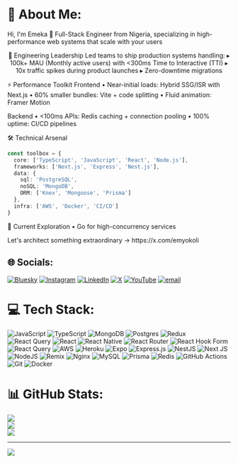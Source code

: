 # 💫 About Me:
Hi, I'm Emeka 👋
Full-Stack Engineer from Nigeria, specializing in high-performance web systems that scale with your users

<p align='center'>
🚀 Engineering Leadership
Led teams to ship production systems handling:
▸ 100k+ MAU (Monthly active users) with <300ms Time to Interactive (TTI)
▸ 10x traffic spikes during product launches
▸ Zero-downtime migrations

⚡ Performance Toolkit
Frontend
• Near-initial loads: Hybrid SSG/ISR with Next.js
• 60% smaller bundles: Vite + code splitting
• Fluid animation: Framer Motion

Backend
• <100ms APIs: Redis caching + connection pooling
• 100% uptime: CI/CD pipelines

🛠️ Technical Arsenal
```typescript
const toolbox = {
  core: ['TypeScript', 'JavaScript', 'React', 'Node.js'],
  frameworks: ['Next.js', 'Express', 'Nest.js'],
  data: {
    sql: 'PostgreSQL',
    noSQL: 'MongoDB',
    ORM: ['Knex', 'Mongoose', 'Prisma']
  },
  infra: ['AWS', 'Docker', 'CI/CD']
}
```

🌱 Current Exploration
• Go for high-concurrency services
</p>
Let's architect something extraordinary → https://x.com/emyokoli

## 🌐 Socials:
[![Bluesky](https://img.shields.io/badge/bluesky-0285FF?style=for-the-badge&logo=bluesky&logoColor=%23FFFFFF)](https://bsky.app/profile/https://bsky.app/profile/emekaokoli.bsky.social) [![Instagram](https://img.shields.io/badge/Instagram-%23E4405F.svg?logo=Instagram&logoColor=white)](https://instagram.com/ookli) [![LinkedIn](https://img.shields.io/badge/LinkedIn-%230077B5.svg?logo=linkedin&logoColor=white)](https://linkedin.com/in/emekaokoli) [![X](https://img.shields.io/badge/X-black.svg?logo=X&logoColor=white)](https://x.com/emyokoli) [![YouTube](https://img.shields.io/badge/YouTube-%23FF0000.svg?logo=YouTube&logoColor=white)](https://youtube.com/@dev_xperience) [![email](https://img.shields.io/badge/Email-D14836?logo=gmail&logoColor=white)](mailto:emekaokoli00@gmail.com) 

# 💻 Tech Stack:
![JavaScript](https://img.shields.io/badge/javascript-%23323330.svg?style=for-the-badge&logo=javascript&logoColor=%23F7DF1E) ![TypeScript](https://img.shields.io/badge/typescript-%23007ACC.svg?style=for-the-badge&logo=typescript&logoColor=white) ![MongoDB](https://img.shields.io/badge/MongoDB-%234ea94b.svg?style=for-the-badge&logo=mongodb&logoColor=white) ![Postgres](https://img.shields.io/badge/postgres-%23316192.svg?style=for-the-badge&logo=postgresql&logoColor=white) ![Redux](https://img.shields.io/badge/redux-%23593d88.svg?style=for-the-badge&logo=redux&logoColor=white) ![React Query](https://img.shields.io/badge/-React%20Query-FF4154?style=for-the-badge&logo=react%20query&logoColor=white) ![React](https://img.shields.io/badge/react-%2320232a.svg?style=for-the-badge&logo=react&logoColor=%2361DAFB) ![React Native](https://img.shields.io/badge/react_native-%2320232a.svg?style=for-the-badge&logo=react&logoColor=%2361DAFB) ![React Router](https://img.shields.io/badge/React_Router-CA4245?style=for-the-badge&logo=react-router&logoColor=white) ![React Hook Form](https://img.shields.io/badge/React%20Hook%20Form-%23EC5990.svg?style=for-the-badge&logo=reacthookform&logoColor=white) ![React Query](https://img.shields.io/badge/-React%20Query-FF4154?style=for-the-badge&logo=react%20query&logoColor=white) ![AWS](https://img.shields.io/badge/AWS-%23FF9900.svg?style=for-the-badge&logo=amazon-aws&logoColor=white) ![Heroku](https://img.shields.io/badge/heroku-%23430098.svg?style=for-the-badge&logo=heroku&logoColor=white) ![Expo](https://img.shields.io/badge/expo-1C1E24?style=for-the-badge&logo=expo&logoColor=#D04A37) ![Express.js](https://img.shields.io/badge/express.js-%23404d59.svg?style=for-the-badge&logo=express&logoColor=%2361DAFB) ![NestJS](https://img.shields.io/badge/nestjs-%23E0234E.svg?style=for-the-badge&logo=nestjs&logoColor=white) ![Next JS](https://img.shields.io/badge/Next-black?style=for-the-badge&logo=next.js&logoColor=white) ![NodeJS](https://img.shields.io/badge/node.js-6DA55F?style=for-the-badge&logo=node.js&logoColor=white) ![Remix](https://img.shields.io/badge/remix-%23000.svg?style=for-the-badge&logo=remix&logoColor=white) ![Nginx](https://img.shields.io/badge/nginx-%23009639.svg?style=for-the-badge&logo=nginx&logoColor=white) ![MySQL](https://img.shields.io/badge/mysql-4479A1.svg?style=for-the-badge&logo=mysql&logoColor=white) ![Prisma](https://img.shields.io/badge/Prisma-3982CE?style=for-the-badge&logo=Prisma&logoColor=white) ![Redis](https://img.shields.io/badge/redis-%23DD0031.svg?style=for-the-badge&logo=redis&logoColor=white) ![GitHub Actions](https://img.shields.io/badge/github%20actions-%232671E5.svg?style=for-the-badge&logo=githubactions&logoColor=white) ![Git](https://img.shields.io/badge/git-%23F05033.svg?style=for-the-badge&logo=git&logoColor=white) ![Docker](https://img.shields.io/badge/docker-%230db7ed.svg?style=for-the-badge&logo=docker&logoColor=white)
# 📊 GitHub Stats:
![](https://github-readme-stats.vercel.app/api?username=emekaokoli&theme=dark&hide_border=true&include_all_commits=true&count_private=true)<br/>
![](https://nirzak-streak-stats.vercel.app/?user=emekaokoli&theme=dark&hide_border=true)<br/>
![](https://github-readme-stats.vercel.app/api/top-langs/?username=emekaokoli&theme=dark&hide_border=true&include_all_commits=true&count_private=true&layout=compact)

---
[![](https://visitcount.itsvg.in/api?id=emekaokoli&icon=0&color=0)](https://visitcount.itsvg.in)

<!-- Proudly created with GPRM ( https://gprm.itsvg.in ) -->


<!---## Hi there 👋

<p align='left'><strong>I'm Emeka 👨🏽‍💻, an experienced software developer from Nigeria.</strong></p>

<!--<p align='center'>
   <a href="#"><img src="https://github-readme-stats.vercel.app/api?username=emekaokoli&show_icons=true&count_private=true&theme=dark" width="350"></a>
</p>
<p align='center'>Contacts and Socials</p>-->



<!--<p align='center'>
 <img src="https://visitor-badge.laobi.icu/badge?page_id=emekaokoli" alt="visitor badge"/>
</p>

<!--<details>
  <summary>📃 Resume</summary>
 
 ## Education

- 📖 **Geography**\
📆 2006 - 2010\
📍 **University of Lagos** - Lagos, Nigeria

- 📖 **Web development**\
📆 2009 - 2010\
📍 **NIIT institute** - Lagos, Nigeria.

- 📖 **Fullstack React/React Native/Nodejs Developer**\
📆 2020 - 2020\
📍 **Coursera** - coursera.org

- 📖 **React Nano degree**\
📆 2021 - 2021\
📍 **Udacity** - udacity.com

## Experience
 <img align="right" src="https://img.shields.io/badge/node.js%20-%23339933.svg?&style=for-the-badge&logo=node.js&logoColor=white" />
 <img align="right" src="https://img.shields.io/badge/React_Native-20232A?logo=react&logoColor=61DAFB" />
 <img align="right" src="https://img.shields.io/badge/TypeScript-007ACC?logo=typescript&logoColor=white" />
 <img align="right" src="https://img.shields.io/badge/PostgreSQL-316192?style=for-the-badge&logo=postgresql&logoColor=white" />
 <img align="right" src="https://img.shields.io/badge/React-20232A?style=for-the-badge&logo=react&logoColor=61DAFB" />
 <img align="right" src="https://camo.githubusercontent.com/33232648b9d373b6983c613a5cf1575e941f44b60130a9ea74ea04102936b187/68747470733a2f2f696d672e736869656c64732e696f2f7374617469632f76313f7374796c653d666f722d7468652d6261646765266d6573736167653d4d6170626f7826636f6c6f723d303030303030266c6f676f3d4d6170626f78266c6f676f436f6c6f723d464646464646266c6162656c3d" />


- 👨‍💻 **Full-stack Developer**\
📆 2018 - current\
📍 **Enugu electricity distribution compnay** - Enugu, Nigeria.

<img align="right" src="https://img.shields.io/badge/JavaScript-F7DF1E?style=for-the-badge&logo=javascript&logoColor=black" />
<img align="right" src="https://camo.githubusercontent.com/eb3676422a9e186ce18237e6c1ffee703068f7850c2a513b9a261f33ee335ed6/68747470733a2f2f696d672e736869656c64732e696f2f7374617469632f76313f7374796c653d666f722d7468652d6261646765266d6573736167653d4d6f6e676f444226636f6c6f723d343741323438266c6f676f3d4d6f6e676f4442266c6f676f436f6c6f723d464646464646266c6162656c3d" />
 <img align="right" src="https://img.shields.io/badge/html5%20-%23e34f26.svg?&style=for-the-badge&logo=html5&logoColor=white" />
 <img align="right" src="https://img.shields.io/badge/CSS3-1572B6?&style=for-the-badge&logo=css3&logoColor=white" />
 <img align="right" src="https://img.shields.io/badge/node.js%20-%23339933.svg?&style=for-the-badge&logo=node.js&logoColor=white" />

- 👨‍💻 **Web Developer**\
📆 2017 - 2018\
📍 **Leviticus labs** - Lagos, Nigeria.

<img align="right" src="https://img.shields.io/badge/JavaScript-F7DF1E?style=for-the-badge&logo=javascript&logoColor=black" />
<img align="right" src="https://img.shields.io/badge/Gulp-CF4647?style=for-the-badge&logo=gulp&logoColor=white" />
<img align="right" src="https://img.shields.io/badge/html5%20-%23e34f26.svg?&style=for-the-badge&logo=html5&logoColor=white" />
<img align="right" src="https://img.shields.io/badge/CSS3-1572B6?&style=for-the-badge&logo=css3&logoColor=white" />

- 👨‍💻 **Frontend Developer**\
📆 2014 - oct/2017\
📍 **Interplay Digitech** - Lagos, Nigeria.

## Skills

### Language
<p align='left'>
 <img src="https://img.shields.io/badge/JavaScript-F7DF1E?style=for-the-badge&logo=javascript&logoColor=black" />&nbsp;&nbsp;
 <img src="https://img.shields.io/badge/TypeScript-007ACC?style=for-the-badge&logo=typescript&logoColor=white" />&nbsp;&nbsp;&nbsp;
 <img src="https://img.shields.io/badge/html5%20-%23e34f26.svg?&style=for-the-badge&logo=html5&logoColor=white" />&nbsp;&nbsp;
 <img src="https://img.shields.io/badge/CSS3-1572B6?&style=for-the-badge&logo=css3&logoColor=white" />&nbsp;&nbsp;
</p>
 <hr/>
<h4>Libraries/Framework</h4>
<p align='left'>
 <img src="https://img.shields.io/badge/node.js%20-%23339933.svg?&style=for-the-badge&logo=node.js&logoColor=white" />
   <img src="https://img.shields.io/badge/React_Native-20232A?style=for-the-badge&logo=react&logoColor=61DAFB" />
   <img src="https://img.shields.io/badge/React-20232A?style=for-the-badge&logo=react&logoColor=61DAFB" />
   <img src="https://img.shields.io/badge/next.js-000000?style=for-the-badge&logo=next.js&logoColor=white" />
<img src="https://camo.githubusercontent.com/f93c191872254e83a3c6664393dbbabbcca0de44a14f117d962a5718d4651379/68747470733a2f2f696d672e736869656c64732e696f2f7374617469632f76313f7374796c653d666f722d7468652d6261646765266d6573736167653d4578706f26636f6c6f723d303030303230266c6f676f3d4578706f266c6f676f436f6c6f723d464646464646266c6162656c3d" />
<img src="https://camo.githubusercontent.com/0a95585d6b3a07028298a45d60b85a1331358bc336549d64dbbc27977f1495f3/68747470733a2f2f696d672e736869656c64732e696f2f7374617469632f76313f7374796c653d666f722d7468652d6261646765266d6573736167653d4578707265737326636f6c6f723d303030303030266c6f676f3d45787072657373266c6f676f436f6c6f723d464646464646266c6162656c3d " />
</p>
<h4>Database</h4>
<hr />
<p align='left'>
 <img src="https://camo.githubusercontent.com/95a15266c9b093e9070410fa62c8dcba6611e79edd738e0ded7ec5b52541d6c4/68747470733a2f2f696d672e736869656c64732e696f2f7374617469632f76313f7374796c653d666f722d7468652d6261646765266d6573736167653d506f737467726553514c26636f6c6f723d343136394531266c6f676f3d506f737467726553514c266c6f676f436f6c6f723d464646464646266c6162656c3d " />
  <img src="https://camo.githubusercontent.com/eb3676422a9e186ce18237e6c1ffee703068f7850c2a513b9a261f33ee335ed6/68747470733a2f2f696d672e736869656c64732e696f2f7374617469632f76313f7374796c653d666f722d7468652d6261646765266d6573736167653d4d6f6e676f444226636f6c6f723d343741323438266c6f676f3d4d6f6e676f4442266c6f676f436f6c6f723d464646464646266c6162656c3d" />
</p>
<h4>Tools</h4>
<hr />
<p align='left'>
 <img src="https://img.shields.io/badge/jest%20-%23c21325.svg?&style=for-the-badge&logo=jest&logoColor=white" />
  <img src="https://img.shields.io/badge/styledcomponents%20-%23db7093.svg?&style=for-the-badge&logo=styled-components&logoColor=white" />
 <img src="https://camo.githubusercontent.com/33232648b9d373b6983c613a5cf1575e941f44b60130a9ea74ea04102936b187/68747470733a2f2f696d672e736869656c64732e696f2f7374617469632f76313f7374796c653d666f722d7468652d6261646765266d6573736167653d4d6170626f7826636f6c6f723d303030303030266c6f676f3d4d6170626f78266c6f676f436f6c6f723d464646464646266c6162656c3d" />
<img src="https://img.shields.io/badge/Docker-2496ED?style=for-the-badge&logo=docker&logoColor=white" />
<img src="https://camo.githubusercontent.com/42acc7ee3a18313a065e672e0835729edf3361dedb045d6c3cf8821fe30a1c2d/68747470733a2f2f696d672e736869656c64732e696f2f7374617469632f76313f7374796c653d666f722d7468652d6261646765266d6573736167653d47697426636f6c6f723d463035303332266c6f676f3d476974266c6f676f436f6c6f723d464646464646266c6162656c3d" />
<img src=" https://camo.githubusercontent.com/95a15266c9b093e9070410fa62c8dcba6611e79edd738e0ded7ec5b52541d6c4/68747470733a2f2f696d672e736869656c64732e696f2f7374617469632f76313f7374796c653d666f722d7468652d6261646765266d6573736167653d506f737467726553514c26636f6c6f723d343136394531266c6f676f3d506f737467726553514c266c6f676f436f6c6f723d464646464646266c6162656c3d" />
<img src=" https://camo.githubusercontent.com/ed9428825aeaed8d8c99eb46d3c7d1c50ebd2d98e11aa7cea5a1f1ceaecda63e/68747470733a2f2f696d672e736869656c64732e696f2f7374617469632f76313f7374796c653d666f722d7468652d6261646765266d6573736167653d52656163742b486f6f6b2b466f726d26636f6c6f723d454335393930266c6f676f3d52656163742b486f6f6b2b466f726d266c6f676f436f6c6f723d464646464646266c6162656c3d" />
<img src="https://camo.githubusercontent.com/a5f1968a99631284ca552953929cff7b6abb375853bb0944fae0dc520c45c73b/68747470733a2f2f696d672e736869656c64732e696f2f7374617469632f76313f7374796c653d666f722d7468652d6261646765266d6573736167653d52656163742b526f7574657226636f6c6f723d434134323435266c6f676f3d52656163742b526f75746572266c6f676f436f6c6f723d464646464646266c6162656c3d " />
<img  src="https://camo.githubusercontent.com/def1c04b0d668da46387f400f1e4c8cf78b13232722e377caa595d71aa8047c9/68747470733a2f2f696d672e736869656c64732e696f2f7374617469632f76313f7374796c653d666f722d7468652d6261646765266d6573736167653d507269736d6126636f6c6f723d324433373438266c6f676f3d507269736d61266c6f676f436f6c6f723d464646464646266c6162656c3d" />
<img src="https://img.shields.io/badge/sass%20-%23cc6699.svg?&style=for-the-badge&logo=sass&logoColor=white" />
<img src="https://img.shields.io/badge/Bootstrap-563D7C?style=for-the-badge&logo=bootstrap&logoColor=white">
<img src="https://camo.githubusercontent.com/208852c2348eb4c34115c18e7bc1364ef7ccc88a76a8e659a7ba13c4da7318c0/68747470733a2f2f696d672e736869656c64732e696f2f7374617469632f76313f7374796c653d666f722d7468652d6261646765266d6573736167653d4d554926636f6c6f723d303037464646266c6f676f3d4d5549266c6f676f436f6c6f723d464646464646266c6162656c3d" />
<img src="https://camo.githubusercontent.com/3a2650b6854cb790e3af41a1cefa87df32efc07aad12d0c0f128a7fbc5998ac3/68747470733a2f2f696d672e736869656c64732e696f2f7374617469632f76313f7374796c653d666f722d7468652d6261646765266d6573736167653d526564757826636f6c6f723d373634414243266c6f676f3d5265647578266c6f676f436f6c6f723d464646464646266c6162656c3d " />
<img src="https://img.shields.io/badge/Rtk-query" />
<img src="https://img.shields.io/badge/axios-671ddf?&style=for-the-badge&logo=axios&logoColor=white" />
 <img src="	https://img.shields.io/badge/Cypress-17202C?style=for-the-badge&logo=cypress&logoColor=white"/>
  <img src="https://img.shields.io/badge/Nginx-009639?style=for-the-badge&logo=nginx&logoColor=white"/>
<img src="https://img.shields.io/badge/React_Query-FF4154?style=for-the-badge&logo=React_Query&logoColor=white"/>
 <img src="https://img.shields.io/badge/redis-CC0000.svg?&style=for-the-badge&logo=redis&logoColor=white"/>
  <img src="https://img.shields.io/badge/Swagger-85EA2D?style=for-the-badge&logo=Swagger&logoColor=white"/>
  <img src="https://img.shields.io/badge/Tailwind_CSS-38B2AC?style=for-the-badge&logo=tailwind-css&logoColor=white"/>
 <img src="https://img.shields.io/badge/ts--node-3178C6?style=for-the-badge&logo=ts-node&logoColor=white"/>
</p>

</details>
-->
<!--- I love building products and services people love using, and contributing to bold, innovative ideas. 

 - I have extensive experience in leading teams. 
 - Track record of developing and maintaining production-ready apps with JavaScript, TypeScript, React, React Native, Next.js, React Router, Tanstack Start, Node.js, Express.js, Knex, Mongodb and Postgresql. 
 - With over 3 years of startup work experience, I am familiar with the challenges of wearing multiple hats and adapting to changing requirements and market situations. 
 - I've built and scaled real-world applications serving large user bases, gaining deep experience in performance optimization and scalability challenges.

<p align='left'>
  <a href="https://x.com/emyokoli"><img src="https://img.shields.io/twitter/follow/emyokoli?style=social" alt='follow me on x'/></a>&nbsp;&nbsp;
  <a href="https://www.linkedin.com/in/emekaokoli/"><img src="https://img.shields.io/badge/linkedin-%230077B5.svg?&style=for-the-badge&logo=linkedin&logoColor=white" /></a>&nbsp;&nbsp;&nbsp;
  <a href="mailto:emekaokoli00@gmail.com?subject=Hello%20Emeka"><img src="https://img.shields.io/badge/gmail-%23D14836.svg?&style=for-the-badge&logo=gmail&logoColor=white" /></a>&nbsp;&nbsp;&nbsp;
</p>

